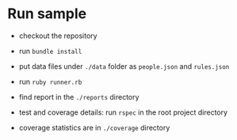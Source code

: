 # Run sample

- checkout the repository
- run `bundle install`
- put data files under `./data` folder as `people.json` and `rules.json`
- run `ruby runner.rb`
- find report in the `./reports` directory

- test and coverage details: run `rspec` in the root project directory
- coverage statistics are in `./coverage` directory
